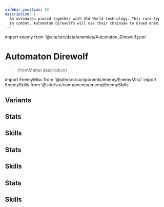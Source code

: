 ```yaml
---
sidebar_position: 10
description: |-
  An automaton pieced together with Old World technology. This rare type of humanoid automaton is equipped with a chainsaw on its right arm, presumably used for mining or construction operations.
  In combat, Automaton Direwolfs will use their chainsaw to Bleed enemies, dealing DoT.
---
```


import enemy from '@site/src/data/enemies/Automaton_Direwolf.json'

# Automaton Direwolf
<blockquote>{frontMatter.description}</blockquote>

import EnemyMisc from '@site/src/components/enemy/EnemyMisc'
import EnemySkills from '@site/src/components/enemy/EnemySkills'

## Variants

<Tabs queryString="variant">
<TabItem value='1' label='Automaton Direwolf'>

<h2>Stats</h2>

<EnemyMisc enemy={enemy} variant={0} />

<h2>Skills</h2>

<EnemySkills enemy={enemy} variant={0} />
</TabItem>
<TabItem value='2' label='Automaton Direwolf (Bug)'>

<h2>Stats</h2>

<EnemyMisc enemy={enemy} variant={1} />

<h2>Skills</h2>

<EnemySkills enemy={enemy} variant={1} />
</TabItem>
<TabItem value='3' label='Automaton Direwolf (Complete)'>

<h2>Stats</h2>

<EnemyMisc enemy={enemy} variant={2} />

<h2>Skills</h2>

<EnemySkills enemy={enemy} variant={2} />
</TabItem>
</Tabs>
